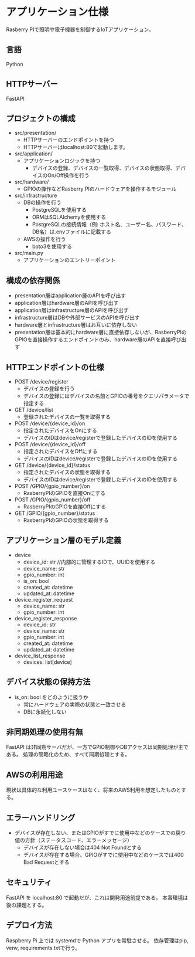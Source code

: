 # アプリケーション仕様
Rasberry PIで照明や電子機器を制御するIoTアプリケーション。

## 言語
Python

## HTTPサーバー
FastAPI

## プロジェクトの構成
- src/presentation/
    - HTTPサーバーのエンドポイントを持つ
    - HTTPサーバーはlocalhost:80で起動します。
- src/application/
    - アプリケーションロジックを持つ
        - デバイスの登録、デバイスの一覧取得、デバイスの状態取得、デバイスのOn/Off操作を行う
- src/hardware/
    - GPIOの操作などRasberry PIのハードウェアを操作するモジュール
- src/infrastructure
    - DBの操作を行う
        - PostgreSQLを使用する
        - ORMはSQLAlchemyを使用する
        - PostgreSQLの接続情報（例: ホスト名、ユーザー名、パスワード、DB名）は.envファイルに記載する
    - AWSの操作を行う
        - boto3を使用する
- src/main.py
    - アプリケーションのエントリーポイント


## 構成の依存関係
- presentation層はapplication層のAPIを呼び出す
- application層はhardware層のAPIを呼び出す
- application層はinfrastructure層のAPIを呼び出す
- infrastructure層はDBや外部サービスのAPIを呼び出す
- hardware層とinfrastructure層はお互いに依存しない
- presentation層は基本的にhardware層に直接依存しないが、RasberryPIのGPIOを直接操作するエンドポイントのみ、hardware層のAPIを直接呼び出す


## HTTPエンドポイントの仕様
- POST /device/register
    - デバイスの登録を行う
    - デバイスの登録にはデバイスの名前とGPIOの番号をクエリパラメータで指定する
- GET /device/list
    - 登録されたデバイスの一覧を取得する
- POST /device/{device_id}/on
    - 指定されたデバイスをOnにする
    - デバイスのIDはdevice/registerで登録したデバイスのIDを使用する
- POST /device/{device_id}/off
    - 指定されたデバイスをOffにする
    - デバイスのIDはdevice/registerで登録したデバイスのIDを使用する
- GET /device/{device_id}/status
    - 指定されたデバイスの状態を取得する
    - デバイスのIDはdevice/registerで登録したデバイスのIDを使用する
- POST /GPIO/{gpio_number}/on
    - RasberryPIのGPIOを直接Onにする
- POST /GPIO/{gpio_number}/off
    - RasberryPIのGPIOを直接Offにする
- GET /GPIO/{gpio_number}/status
    - RasberryPIのGPIOの状態を取得する

## アプリケーション層のモデル定義
- device
    - device_id: str //内部的に管理するIDで、UUIDを使用する
    - device_name: str
    - gpio_number: int
    - is_on: bool
    - created_at: datetime
    - updated_at: datetime
- device_register_request
    - device_name: str
    - gpio_number: int
- device_register_response
    - device_id: str
    - device_name: str
    - gpio_number: int
    - created_at: datetime
    - updated_at: datetime
- device_list_response
    - devices: list[device]

## デバイス状態の保持方法
- is_on: bool をどのように扱うか
    - 常にハードウェアの実際の状態と一致させる
    - DBに永続化しない


## 非同期処理の使用有無
FastAPI は非同期サーバだが、一方でGPIO制御やDBアクセスは同期処理が主である。
処理の簡略化のため、すべて同期処理とする。

## AWSの利用用途
現状は具体的な利用ユースケースはなく、将来のAWS利用を想定したものとする。

## エラーハンドリング
- デバイスが存在しない、またはGPIOがすでに使用中などのケースでの戻り値の方針（ステータスコード、エラーメッセージ）
  - デバイスが存在しない場合は404 Not Foundとする
  - デバイスが存在する場合、GPIOがすでに使用中などのケースでは400 Bad Requestとする

## セキュリティ
FastAPI を localhost:80 で起動だが、これは開発用途前提である。
本番環境は後の課題とする。

## デプロイ方法
Raspberry Pi 上では systemdで Python アプリを常駐させる。
依存管理はpip, venv, requirements.txtで行う。

